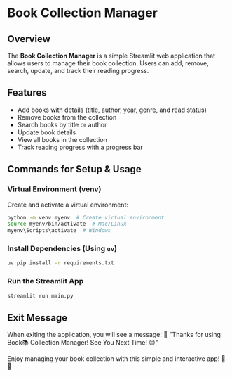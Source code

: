 # Book Collection Manager

## Overview
The **Book Collection Manager** is a simple Streamlit web application that allows users to manage their book collection. Users can add, remove, search, update, and track their reading progress.

## Features
- Add books with details (title, author, year, genre, and read status)
- Remove books from the collection
- Search books by title or author
- Update book details
- View all books in the collection
- Track reading progress with a progress bar

## Commands for Setup & Usage

### Virtual Environment (venv)
Create and activate a virtual environment:
```sh
python -m venv myenv  # Create virtual environment
source myenv/bin/activate  # Mac/Linux
myenv\Scripts\activate  # Windows
```

### Install Dependencies (Using `uv`)
```sh
uv pip install -r requirements.txt
```

### Run the Streamlit App
```sh
streamlit run main.py
```

## Exit Message
When exiting the application, you will see a message:
🎉 "Thanks for using Book📚 Collection Manager! See You Next Time! 😊"



Enjoy managing your book collection with this simple and interactive app! 📖✨

